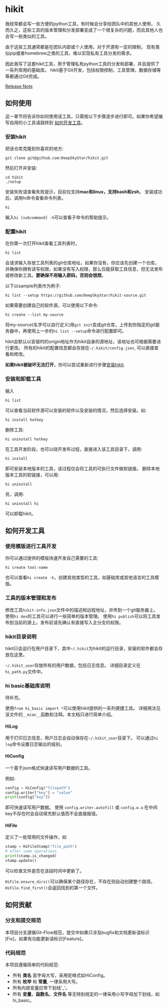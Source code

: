 # hikit
我经常都会写一些方便的python工具，有时候会分享给团队中的其他人使用，
久而久之，这些工具的版本管理和分发部署变成了一个很复杂的问题，而且其他人也会写一些类似的工具。

由于这些工具通常都是在团队内部或个人使用，对于开源有一定的限制，
现有类似pip或者homebrew之类的工具，难以实现私有工具分发的需求。

因此我写了这套hikit工具，用于管理私有python工具的分发和部署，并且提供了一系列常用的基础库。
hikit基于Git开发，包括权限控制，工具管理，数据存储等等都通过Git完成。

[Release Note](release-notes.md)

## 如何使用
这一章节将告诉你如何使用该工具，只需按以下步骤逐步进行即可。如果你希望编写自用的小工具请跳转到 [如何开发工具](#how_to_dev)。

### 安装hikit
把该仓库克隆到你喜欢的地方:

```shell
git clone git@github.com:DeepSkyStar/hikit.git
```

然后打开并安装:

```shell
cd hikit
./setup
```

安装失败请查看失败提示，目前仅支持**mac和linux，支持bash和zsh**。
安装成功后，调用hi命令查看命令列表。

```shell
hi
```

输入`hi [subcommand] -h`可以查看子命令的帮助提示。

### 配置hikit
在你第一次打开hikit查看工具列表时，

```shell
hi list
```

会请求输入存放工具列表的git仓库地址，如果你没有，你应该先创建一个仓库，并确保你拥有读写权限，如果没有写入权限，那么仅能获取工具信息，但无法发布或修改新工具。**要确保不用输入密码，否则会很烦**。

以下以sample列表作为例子:
```shell
hi list --setup https://github.com/DeepSkyStar/hikit-source.git
```

如果需要创建自己的软件源，可以使用以下命令:
```shell
hi create --list my-source
```

将my-source(名字可以自行定义)用`git init`变成git仓库，上传到你指定的git服务器中，再使用上一步的`hi list --setup`命令进行配置即可。

hikit会默认以安装时的origin地址作为hikit自身的源地址，该地址也可根据需要进行更改。
所有的hikit的配置信息都会存放在`~/.hikit/config.json`, 可以直接查看和修改。

**如果hikit被破坏无法打开**，你可以尝试重新进行步骤[安装hikit](#安装hikit).

### 安装和卸载工具
输入

```shell
hi list
```

可以查看当前软件源可以安装的软件以及安装的情况，然后选择安装。如:

```shell
hi install hotkey
```

删除工具:

```shell
hi uninstall hotkey
```

在工具开发阶段，也可以绕开发布过程，直接进入该工具目录下，调用:

```shell
hi install
```

即可安装本地版本的工具，该过程仅会将工具的可执行文件做软链接。
删除本地版本工具的软链接，可以用:
```shell
hi uninstall
```

另，调用:

```shell
hi uninstall hi
```

可以卸载hikit。

## <a id="how_to_dev">如何开发工具</a>

### 使用模版进行工具开发
你可以通过提供的模版快速开发自己需要的工具:

```shell
hi create tool-name
```

也可以查看`hi create -h`，创建其他类型的工具，如基础库或其他语言的工具模版。

### 工具的版本管理和发布
修改工具`hikit-info.json`文件中的描述和远程地址，并传到一个git服务器上。
使用`hi dev`的工具可以进行一些简单的版本管理。
使用`hi publish`可以将工具发布到当前的源上。发布前请先确认有直接写入主分支的权限。

### hikit目录说明
hikit只会运行在用户目录下，其中`~/.hikit`为hikit的运行目录，安装的软件都会存放在这里。

`~/.hikit_user`存放所有的用户数据，包括日志信息。
详细目录定义在`hi_path.py`文件中。

### hi basic基础库说明
待补充。

使用`from hi_basic import *`可以使用hikit提供的一系列便捷工具。
详细用法见该文件的`__mian__`函数和注释。本文档只进行简单介绍。

#### HiLog
用于打印日志信息，用户日志会自动保存在`~/.hikit_user`目录下。
可以通过`hi log`命令设置日志输出的级别。

#### HiConfig
一个基于json格式快速读写用户数据的工具。

例如:
```python
config = HiConfig("filepath")
config.writer["key"] = "value"
print(config["key"])
```

即可快速读写用户数据。
使用 `config.writer.autofill` 或 `config.w.a` 在中间key不存在时会自动填充默认值而不会直接报错。

#### HiFile
定义了一些常用的文件操作，如

```python
stamp = HiFileStamp("file_path")
# after some operations.
print(stamp.is_changed)
stamp.update()
```

可以检查文件是否在该段时间中更新了。

`HiFile.ensure_dirs()`可以确保某个路径存在，不存在则自动创建整个路径。
`HiFile.find_first()`会返回找到的第一个文件。

## 如何贡献

### 分支和提交规范
本项目分支遵循Git-Flow规范，提交中如果只涉及bugfix和文档更新请标识[Fix]，如果有功能更新请标识[Feature]。

### 代码规范

本项目遵循简单的代码规范: 

* 所有 **类名** 首字母大写，采用驼峰式如HiConfig。
* 所有 **枚举** 和 **常量**, 一律采用大写。
* 所有内部变量应带下划线'_'。
* 所有 **变量**，**函数名**，**文件名** 等无特别规定的一律采用小写字母加下划线，如 hi_basic。
